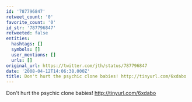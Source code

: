 ```yaml
---
id: '787796847'
retweet_count: '0'
favorite_count: '0'
id_str: '787796847'
retweeted: false
entities:
  hashtags: []
  symbols: []
  user_mentions: []
  urls: []
original_url: https://twitter.com/jth/status/787796847
date: '2008-04-12T14:06:38.000Z'
title: Don't hurt the psychic clone babies! http://tinyurl.com/6xdabo
---
```


Don't hurt the psychic clone babies! http://tinyurl.com/6xdabo